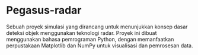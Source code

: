 # Pegasus-radar
Sebuah proyek simulasi yang dirancang untuk menunjukkan konsep dasar deteksi objek menggunakan teknologi radar. Proyek ini dibuat menggunakan bahasa pemrograman Python, dengan memanfaatkan perpustakaan Matplotlib dan NumPy untuk visualisasi dan pemrosesan data.
